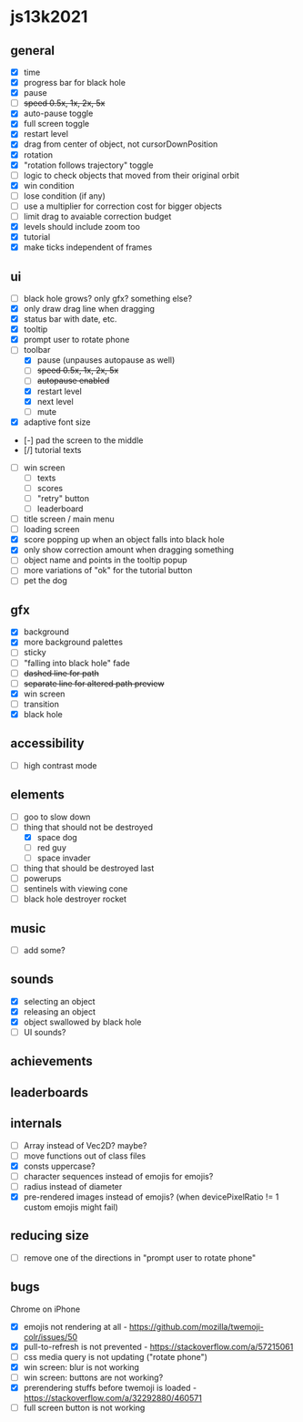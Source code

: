 # js13k2021

## general
- [x] time
- [x] progress bar for black hole
- [x] pause
- [ ] ~~speed 0.5x, 1x, 2x, 5x~~
- [x] auto-pause toggle
- [x] full screen toggle
- [x] restart level
- [x] drag from center of object, not cursorDownPosition
- [x] rotation
- [x] "rotation follows trajectory" toggle
- [ ] logic to check objects that moved from their original orbit
- [x] win condition
- [ ] lose condition (if any)
- [ ] use a multiplier for correction cost for bigger objects
- [ ] limit drag to avaiable correction budget
- [x] levels should include zoom too
- [x] tutorial
- [x] make ticks independent of frames

## ui
- [ ] black hole grows? only gfx? something else?
- [x] only draw drag line when dragging
- [x] status bar with date, etc.
- [x] tooltip
- [x] prompt user to rotate phone
- [ ] toolbar
  - [x] pause (unpauses autopause as well)
  - [ ] ~~speed 0.5x, 1x, 2x, 5x~~
  - [ ] ~~autopause enabled~~
  - [x] restart level
  - [x] next level
  - [ ] mute
- [x] adaptive font size
- [-] pad the screen to the middle
- [/] tutorial texts
- [ ] win screen
  - [ ] texts
  - [ ] scores
  - [ ] "retry" button
  - [ ] leaderboard
- [ ] title screen / main menu
- [ ] loading screen
- [x] score popping up when an object falls into black hole
- [x] only show correction amount when dragging something
- [ ] object name and points in the tooltip popup
- [ ] more variations of "ok" for the tutorial button
- [ ] pet the dog

## gfx
- [x] background
- [x] more background palettes
- [ ] sticky
- [ ] "falling into black hole" fade
- [ ] ~~dashed line for path~~
- [ ] ~~separate line for altered path preview~~
- [x] win screen
- [ ] transition
- [x] black hole

## accessibility
- [ ] high contrast mode

## elements
- [ ] goo to slow down
- [ ] thing that should not be destroyed
  - [x] space dog
  - [ ] red guy
  - [ ] space invader
- [ ] thing that should be destroyed last
- [ ] powerups
- [ ] sentinels with viewing cone
- [ ] black hole destroyer rocket

## music
- [ ] add some?

## sounds
- [x] selecting an object
- [x] releasing an object
- [x] object swallowed by black hole
- [ ] UI sounds?

## achievements

## leaderboards

## internals
- [ ] Array<Float32> instead of Vec2D? maybe?
- [ ] move functions out of class files
- [x] consts uppercase?
- [ ] character sequences instead of emojis for emojis?
- [ ] radius instead of diameter
- [x] pre-rendered images instead of emojis? (when devicePixelRatio != 1 custom emojis might fail)

## reducing size
- [ ] remove one of the directions in "prompt user to rotate phone"

## bugs

Chrome on iPhone
- [x] emojis not rendering at all - https://github.com/mozilla/twemoji-colr/issues/50
- [x] pull-to-refresh is not prevented - https://stackoverflow.com/a/57215061
- [ ] css media query is not updating ("rotate phone")
- [x] win screen: blur is not working
- [ ] win screen: buttons are not working?
- [x] prerendering stuffs before twemoji is loaded - https://stackoverflow.com/a/32292880/460571
- [ ] full screen button is not working
